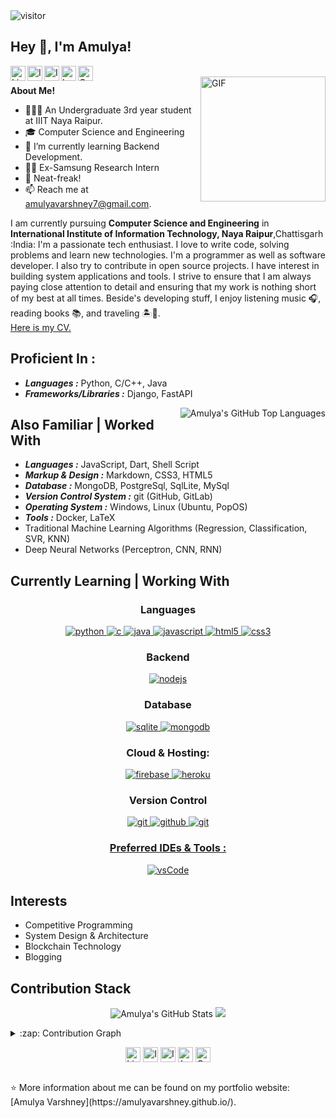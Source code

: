 <img src="https://visitor-badge.glitch.me/badge?page_id=amulyavarshney" alt="visitor" >

<!-- ![Visitor Count](https://profile-counter.glitch.me/{amulyavarshney}/count.svg) -->

<h2 title="hehehe"> Hey 👋, I'm Amulya!</h2>

<a href="https://www.linkedin.com/in/varamu/">
  <img align="left" alt="LinkedIn" width="24px" src="https://img.icons8.com/nolan/96/linkedin.png" />
</a>
<a href="https://www.instagram.com/_amuly.a_/">
  <img align="left" alt="Instagram" width="24px" src="https://img.icons8.com/nolan/96/instagram-new.png" />
</a>
<a href="http://amulyavarshney.github.io/">
  <img align="left" alt="Instagram" width="24px" src="https://img.icons8.com/nolan/64/parse-resumes.png"/>
</a>
<a href="https://leetcode.com/VarAmu/">
  <img align="left" alt="LeetCode" width="24px" src="https://img.icons8.com/nolan/64/source-code.png" />
</a>
<a href="https://auth.geeksforgeeks.org/user/amulyavarshney786/">
  <img align="left" alt="GeeksForGeeks" width="24px" src="https://img.icons8.com/nolan/64/g.png" />
</a>
<br />
<img align="right" alt="GIF" height="200px" src="https://media.giphy.com/media/FoVzfcqCDSb7zCynOp/giphy.gif" />
<p align='center'>


**About Me!**

- 👨🏽‍💻 An Undergraduate 3rd year student at IIIT Naya Raipur.
- 🎓 Computer Science and Engineering
- 🌱 I’m currently learning Backend Development.
- 👨‍💻 Ex-Samsung Research Intern 
- 💬 Neat-freak!
- 📫 Reach me at [amulyavarshney7@gmail.com](mailto:amulyavarshney7@gmail.com).

I am currently pursuing **Computer Science and Engineering** in **International Institute of Information Technology, Naya Raipur**,Chattisgarh :India: I'm a passionate tech enthusiast. I love to write code, solving problems and learn new technologies. I'm a programmer as well as software developer. I also try to contribute in open source projects. I have interest in building system applications and tools. I strive to ensure that I am always paying close attention to detail and ensuring that my work is nothing short of my best at all times. Beside's developing stuff, I enjoy listening music 🎧, reading books 📚, and traveling 🏝️🗻.
<br />
<a href = "https://amulyavarshney.github.io/cv" >Here is my CV.</a>

## Proficient In :

- <b><i>Languages :</i></b> Python, C/C++, Java
- <b><i>Frameworks/Libraries :</i></b> Django, FastAPI
 
<img align="right" alt="Amulya's GitHub Top Languages" src="https://github-readme-stats.vercel.app/api/top-langs/?username=amulyavarshney&show_icons=true&hide_border=true&count_private=true&theme=shades-of-purple&icon_color=fad000" />
  
## Also Familiar | Worked With 

- <b><i>Languages :</i></b> JavaScript, Dart, Shell Script
- <b><i>Markup & Design :</i></b> Markdown, CSS3, HTML5
- <b><i>Database :</i></b> MongoDB, PostgreSql, SqlLite, MySql
- <b><i>Version Control System :</i></b> git (GitHub, GitLab)
- <b><i>Operating System :</i></b> Windows, Linux (Ubuntu, PopOS)
- <b><i>Tools :</i></b> Docker, LaTeX
- Traditional Machine Learning Algorithms (Regression, Classification, SVR, KNN)
- Deep Neural Networks (Perceptron, CNN, RNN)


## Currently Learning | Working With
<h3 align="center">Languages</h3>
<p align="center">
  <a href="https://docs.python.org/3/" target="_blank"> 
    <img src="https://img.shields.io/badge/Python-1f425f.svg?style=for-the-badge&logo=python&logoColor=white"
      alt="python"/>
  </a>
  <a href="https://www.cprogramming.com/" target="_blank"> 
    <img src="https://img.shields.io/badge/C%20programming-A8B9CC.svg?style=for-the-badge&logo=c&logoColor=white"
      alt="c"/>
  </a>
  <a href="https://www.java.com" target="_blank"> 
    <img src="https://img.shields.io/badge/Java-007396.svg?style=for-the-badge&logo=java&logoColor=white" 
      alt="java"/> 
  </a>
  <a href="https://developer.mozilla.org/en-US/docs/Web/JavaScript" target="_blank"> 
    <img src="https://img.shields.io/badge/Javascript-F7DF1E.svg?style=for-the-badge&logo=javascript&logoColor=black"
      alt="javascript"/> 
  </a>
  <a href="https://www.w3.org/html/" target="_blank"> 
    <img src="https://img.shields.io/badge/html-E34F26.svg?style=for-the-badge&logo=html5&logoColor=white"
      alt="html5"/> 
  </a>
  <a href="https://www.w3schools.com/css/" target="_blank">
    <img src="https://img.shields.io/badge/css-1572B6.svg?style=for-the-badge&logo=css3&logoColor=white"
      alt="css3"/>
  </a>
</p>

<h3 align="center">Backend</h3>
<p align="center">
  <a href="https://nodejs.org" target="_blank"> 
    <img src="https://img.shields.io/badge/node.js-339933.svg?style=for-the-badge&logo=nodedotjs&logoColor=white"
      alt="nodejs"/> 
  </a>
</p>

<h3 align="center">Database</h3>
<p align="center">
  <a href="https://www.sqlite.org/" target="_blank"> 
    <img src="https://img.shields.io/badge/sqlite-003B57.svg?style=for-the-badge&logo=sqlite&logoColor=white"
      alt="sqlite"/> 
  </a>
  <a href="https://www.mongodb.com/" target="_blank"> 
    <img src="https://img.shields.io/badge/mongodb-47A248.svg?style=for-the-badge&logo=mongodb&logoColor=white"
      alt="mongodb"/> 
  </a> 
</p>

<h3 align="center">Cloud & Hosting:</h3>
<p align="center">
  <a href="https://netlify.com/" target="_blank">
    <img src="https://img.shields.io/badge/netlify-00C7B7.svg?style=for-the-badge&logo=netlify&logoColor=black" alt="firebase"/>
  </a>
  <a href="https://heroku.com" target="_blank"> 
    <img src="https://img.shields.io/badge/heroku-430098.svg?style=for-the-badge&logo=heroku&logoColor=white"
      alt="heroku"/> 
  </a> 
</p>

<h3 align="center">Version Control</h3>
<p align="center">
  <a href="https://git-scm.com/" target="_blank">
    <img src="https://img.shields.io/badge/git-F05032.svg?style=for-the-badge&logo=git&logoColor=white"
      alt="git"/>
  </a>
  <a href="https://github.com/ELanza-48" target="_blank">
    <img src="https://img.shields.io/badge/github-181717.svg?style=for-the-badge&logo=github&logoColor=white" alt="github" />
  </a>
  <a href="https://gitlab.com/Elanza-48" target="_blank">
    <img src="https://img.shields.io/badge/gitlab-181717.svg?style=for-the-badge&logo=gitlab&logoColor=white"
      alt="git"/>
</p>

<h3 align="center">Preferred IDEs  & Tools :</h3>
<p align="center"> 
  <a href="https://code.visualstudio.com/" target="_blank">
    <img src="https://img.shields.io/badge/vscode-007ACC.svg?style=for-the-badge&logo=visualstudiocode&logoColor=white" alt="vsCode"/> 
  </a>
</p>

## Interests

- Competitive Programming
- System Design & Architecture
- Blockchain Technology
- Blogging


## Contribution Stack 

<p align='center'>
  <img src="https://github-readme-stats.vercel.app/api?username=amulyavarshney&show_icons=true&hide_border=true&count_private=true&theme=shades-of-purple&icon_color=fad000" alt="Amulya's GitHub Stats">
  <img src="https://github-readme-streak-stats.herokuapp.com/?user=amulyavarshney&theme=react&count_private=true" >
<p/>

<details>
  <summary>:zap: Contribution Graph</summary>

  <img align="left" alt="Amulya's Contribution Graph" src="https://activity-graph.herokuapp.com/graph?username=amulyavarshney&theme=react-dark" />

</details>


<p align='center'>
  <a href="https://www.linkedin.com/in/varamu/"><img align="center" alt="LinkedIn" width="24px" src="https://img.icons8.com/nolan/96/linkedin.png" /></a>
  <a href="https://www.instagram.com/_amuly.a_/"><img align="center" alt="Instagram" width="24px" src="https://img.icons8.com/nolan/96/instagram-new.png" /></a>
  <a href="http://amulyavarshney.github.io/"><img align="center" alt="Instagram" width="24px" src="https://img.icons8.com/nolan/64/parse-resumes.png"/></a>
  <a href="https://leetcode.com/VarAmu/"><img align="center" alt="LeetCode" width="24px" src="https://img.icons8.com/nolan/64/source-code.png" /></a>
  <a href="https://auth.geeksforgeeks.org/user/amulyavarshney786/"><img align="center" alt="GeeksForGeeks" width="24px" src="https://img.icons8.com/nolan/64/g.png" /></a>
<p/>
<br />
⭐️ More information about me can be found on my portfolio website: [Amulya Varshney](https://amulyavarshney.github.io/).
